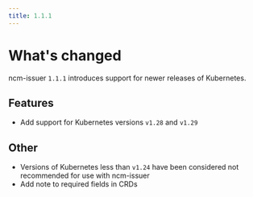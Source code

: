 ```yaml
---
title: 1.1.1
---
```


# What's changed

ncm-issuer `1.1.1` introduces support for newer releases of Kubernetes.

## Features

* Add support for Kubernetes versions `v1.28` and `v1.29`

## Other

* Versions of Kubernetes less than `v1.24` have been considered not recommended for use with ncm-issuer
* Add note to required fields in CRDs 
